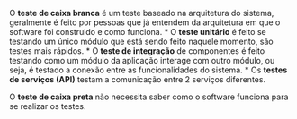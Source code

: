 O **teste de caixa branca** é um teste baseado na arquitetura do sistema, geralmente é feito por pessoas que já entendem da arquitetura em que o software foi construido e como funciona.
    * O **teste unitário** é feito se testando um único módulo que está sendo feito naquele momento, são testes mais rápidos.
    * O **teste de integração** de componentes é feito testando como um módulo da aplicação interage com outro módulo, ou seja, é testado a conexão entre as funcionalidades do sistema.
    * Os **testes de serviços (API)** testam a comunicação entre 2 serviços diferentes.

O **teste de caixa preta** não necessita saber como o software funciona para se realizar os testes.